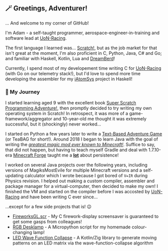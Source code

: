 ## 🪄 Greetings, Adventurer!
... And welcome to my corner of GitHub!

I'm Adam - a self-taught programmer, aerospace-engineer-in-training and software lead at [UoN-Racing](https://github.com/uon-fs).

The first language I learned was... [Scratch!](https://scratch.mit.edu/), but as the job market for that isn't great at the moment, I'm also proficient in C, Python, Java,
  C# and Go; and familiar with Haskell, Kotlin, Lua and [DreamBerd](https://github.com/atom-dispencer/DreamBerd)!

Currently, I spend most of my developement time writing C for [UoN-Racing](https://github.com/uon-fs) (with Go on our telemetry stack!), but I'd love to spend more time
  developing the assembler for my [iAtomSys](https://github.com/atom-dispencer/iAtomSys) project in Haskell!

### 🌱 My Journey

I started learning aged 9 with the excellent book [Super Scratch Programming Adventure!](https://www.amazon.co.uk/Scratch-Programming-Adventure-Covers-Version/dp/1593274092),
  then promptly decided to try writing my own operating system in Scratch! In retrospect, it was more of a game-framework/aggregator and 10-year-old me thought it was 
  extremely successful, but it (shockingly) never worked...
  
I started on Python a few years later to write a [Text-Based Adventure Game](https://github.com/atom-dispencer/codename_TeaBAG) (or TeaBAG for short!).
  Around 2018 I began to learn Java with the goal of writing the [*greatest magic mod ever known to Minecraft!*](https://github.com/atom-dispencer/MagiksMostEvile). Suffice 
  to say, that did not happen, but having to teach myself Gradle and deal with 1.7.10-era [Minecraft Forge](https://github.com/minecraftforge) taught me a **<ins>lot</ins>**
  about persistence!

I worked on several Java projects over the following years, including versions of MagiksMostEvile for multiple Minecraft versions and a self-updating calculator which I wrote
  because I got bored of `V=IR` during Physics revision. I helped out making a custom compiler, assembler and package manager for a virtual-computer, then
  decided to make my own! I finished the VM and started on the compiler before I was accosted by [UoN-Racing](https://github.com/uon-fs) and have been writing C ever since...

...except for a few side projects that is! 😉 
- [FireworksGL.scr](https://github.com/atom-dispencer/FireworksGL.scr) - My C firework-display screensaver is guaranteed to get some gasps from colleagues!
- [RGB Desklamp](https://gist.github.com/atom-dispencer/20dc906ab530efbbe35309a5eabbe17f) - A Micropython script for my homemade colour-changing lamp!
- [LED Wave Function Collapse](https://github.com/atom-dispencer/LEDWaveFunctionCollapse) - A Kotlin/Zig library to generate moving patterns on an LED matrix via the
  wave-function-collapse algorithm

<!--
**atom-dispencer/atom-dispencer** is a ✨ _special_ ✨ repository because its `README.md` (this file) appears on your GitHub profile.

Here are some ideas to get you started:

- 🔭 I’m currently working on ...
- 🌱 I’m currently learning ...
- 👯 I’m looking to collaborate on ...
- 🤔 I’m looking for help with ...
- 💬 Ask me about ...
- 📫 How to reach me: ...
- 😄 Pronouns: ...
- ⚡ Fun fact: ...
-->
